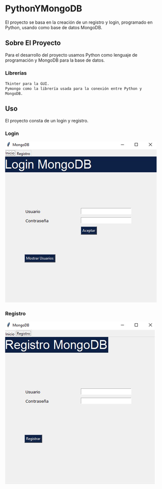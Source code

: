 # PythonYMongoDB
El proyecto se basa en la creación de un registro y login, programado en Python, usando como base de datos MongoDB.
## Sobre El Proyecto
Para el desarrollo del proyecto usamos Python como lenguaje de programación y MongoDB para la base de datos.
### Librerías
```
Tkinter para la GUI.
Pymongo como la librería usada para la conexión entre Python y MongoDB. 
```
## Uso 
El proyecto consta de un login y registro.
### Login
![Image text](https://github.com/AlexanderNT24/PythonYMongoDB/blob/master/Imagenes/Login.jpg)
### Registro
![Image text](https://github.com/AlexanderNT24/PythonYMongoDB/blob/master/Imagenes/Registro.jpg)
